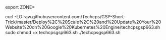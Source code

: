 export ZONE=

curl -LO raw.githubusercontent.com/Techcps/GSP-Short-Trick/master/Deploy%2C%20Scale%2C%20and%20Update%20Your%20Website%20on%20Google%20Kubernetes%20Engine/techcpsgsp663.sh
sudo chmod +x techcpsgsp663.sh
./techcpsgsp663.sh

